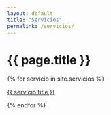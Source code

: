 ```yaml
---
layout: default
title: "Servicios"
permalink: /servicios/
---
```


<h1>{{ page.title }}</h1>
<div>
  {% for servicio in site.servicios %}
    <p>
      <a href="{{ servicio.url }}" >{{ servicio.title }}</a>
    </p>
  {% endfor %}
</div>
